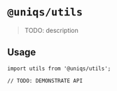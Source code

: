 # `@uniqs/utils`

> TODO: description

## Usage

```
import utils from '@uniqs/utils';

// TODO: DEMONSTRATE API
```
